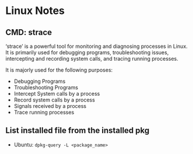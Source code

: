 # Linux Notes
## CMD: strace
‘strace’ is a powerful tool for monitoring and diagnosing processes in Linux. It is primarily used for debugging programs, troubleshooting issues, intercepting and recording system calls, and tracing running processes. 

It is majorly used for the following purposes:

 - Debugging Programs
 - Troubleshooting Programs
 - Intercept System calls by a process
 - Record system calls by a process
 - Signals received by a process
 - Trace running processes

## List installed file from the installed pkg
 - Ubuntu: `dpkg-query -L <package_name>`